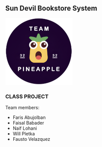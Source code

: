 <!DOCTYPE html>
<html lang="en">

<h2>
    Sun Devil Bookstore System
</h2>

<img src="teamlogo.png" alt="team logo">

<h3>
    CLASS PROJECT
</h3>

<body>
<p>Team members:</p>

<ul>
    <li>Faris Abujolban</li>
    <li>Faisal Babader</li>
    <li>Naif Lohani</li>
    <li>Will Pletka</li>
    <li>Fausto Velazquez</li>
</ul>
</body>

</html>

